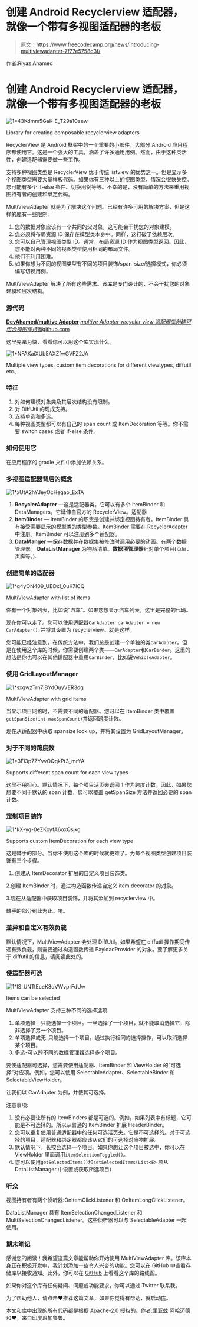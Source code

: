 # 创建 Android Recyclerview 适配器，就像一个带有多视图适配器的老板

> 原文：<https://www.freecodecamp.org/news/introducing-multiviewadapter-7f77e5758d3f/>

作者:Riyaz Ahamed

# 创建 Android Recyclerview 适配器，就像一个带有多视图适配器的老板

![1*43Kdmm5GaK-E_T29a1Csew](img/475d132ffb4f81564389de2e98a8f1dc.png)

Library for creating composable recyclerview adapters

RecyclerView 是 Android 框架中的一个重要的小部件，大部分 Android 应用程序都使用它。这是一个强大的工具，涵盖了许多通用用例。然而，由于这种灵活性，创建适配器需要做一些工作。

支持多种视图类型是 RecyclerView 优于传统 listview 的优势之一。但是显示多个视图类型需要大量样板代码。如果你有三种以上的视图类型，情况会很快失控。您可能有多个 if-else 条件、切换用例等等。不幸的是，没有简单的方法来重用视图持有者的创建和绑定代码。

MultiViewAdapter 就是为了解决这个问题。已经有许多可用的解决方案，但是这样的库有一些限制:

1.  您的数据对象应该有一个共同的父对象，这可能会干扰您的对象建模。
2.  您必须将布局资源 ID 保存在模型类本身中。同样，这打破了依赖层次。
3.  您可以自己管理视图类型 ID。通常，布局资源 ID 作为视图类型返回。因此，您不能对两种不同的视图类型使用相同的布局文件。
4.  他们不利用困难。
5.  如果你想为不同的视图类型有不同的项目装饰/span-size/选择模式，你必须编写切换用例。

MultiViewAdapter 解决了所有这些需求。该库是专门设计的，不会干扰您的对象建模和层次结构。

### 源代码

[**DevAhamed/multive Adapter**](https://github.com/DevAhamed/MultiViewAdapter)
[*multive Adapter-recycler view 适配器库创建可组合视图保持器*github.com](https://github.com/DevAhamed/MultiViewAdapter)

这里先睹为快，看看你可以用这个库实现什么。

![1*NFAKaiXUb5AXZfwGVFZ2JA](img/217b471e3b48ad472b37391bcb2fbaea.png)

Multiple view types, custom item decorations for different viewtypes, diffutil etc.,

### 特征

1.  对如何建模对象类及其层次结构没有限制。
2.  对 DiffUtil 的现成支持。
3.  支持单选和多选。
4.  每种视图类型都可以有自己的 span count 或 ItemDecoration 等等。你不需要 switch cases 或者 if-else 条件。

### 如何使用它

在应用程序的 gradle 文件中添加依赖关系。

### 多视图适配器背后的概念

![1*xUtA2hYJeyOcHeqao_ExTA](img/90875184c4422cafff52a75c323735dc.png)

1.  **RecyclerAdapter** —这是适配器类。它可以有多个 ItemBinder 和 DataManagers。它延伸自官方的 RecyclerView。适配器
2.  **ItemBinder** — ItemBinder 的职责是创建并绑定视图持有者。ItemBinder 具有接受需要显示的模型类的类型参数。ItemBinder 需要在 RecyclerAdapter 中注册。ItemBinder 可以注册到多个适配器。
3.  **DataManger** —保存数据并在数据集被修改时调用必要的动画。有两个数据管理器。 **DataListManager** 为物品清单。**数据项管理器**针对单个项目(页眉、页脚等。).

### 创建简单的适配器

![1*g4yON409_UBDcl_0uK7lCQ](img/5afcb76b816a7d6f2196f84fa8f5cea4.png)

MultiViewAdapter with list of items

你有一个对象列表，比如说“汽车”。如果您想显示汽车列表，这里是完整的代码。

现在你可以走了。您可以使用适配器`CarAdapter carAdapter = new CarAdapter();`并将其设置为 recyclerview。就是这样。

您可能已经注意到，在传统方法中，我们总是创建一个单独的类`CarAdapter`。但是在使用这个库的时候，你需要创建两个类——`CarAdapter`和`CarBinder`。这里的想法是你也可以在其他适配器中重用`CarBinder`，比如说`VehicleAdapter`。

### 使用 GridLayoutManager

![1*sxgwzTrn7jBYdOuyVER3dg](img/a5aa5f3953e3f7924a0fd747a75598f3.png)

MultiViewAdapter with grid items

当显示项目网格时，不需要不同的适配器。您可以在 ItemBinder 类中覆盖`getSpanSize(int maxSpanCount)`并返回跨度计数。

现在从适配器中获取 spansize look up，并将其设置为 GridLayoutManager。

### 对于不同的跨度数

![1*3Fi3p7ZYvvOQqkPt3_mrYA](img/76181088fe3b021982b5d3b1057bf632.png)

Supports different span count for each view types

这里不用担心。默认情况下，每个项目活页夹返回 1 作为跨度计数。因此，如果您想要不同于默认的 span 计数，您可以覆盖 getSpanSize 方法并返回必要的 span 计数。

### 定制项目装饰

![1*kX-yg-0eZKxyfA6oxQsjkg](img/41cab28dc8e88fa1dbc9cdde4f7383f9.png)

Supports custom ItemDecoration for each view type

这是棘手的部分。当你不使用这个库的时候就更难了。为每个视图类型创建项目装饰有三个步骤。

1.  创建从 ItemDecorator 扩展的自定义项目装饰类。

2.创建 ItemBinder 时，通过构造函数传递自定义 item decorator 的对象。

3.现在从适配器中获取项目装饰，并将其添加到 recyclerview 中。

棘手的部分到此为止。唷。

### 差异和自定义有效负载

默认情况下，MultiViewAdapter 会处理 DiffUtil。如果希望在 diffutil 操作期间传递有效负载，则需要通过构造函数传递 PayloadProvider 的对象。要了解更多关于 diffutil 的信息，请阅读此处的。

### **使适配器可选**

![1*lS_UNTtEceK3qVWvprFdUw](img/0d57654892a9a3ed98153fc331b7517e.png)

Items can be selected

MultiViewAdapter 支持三种不同的选择选项:

1.  单项选择—只能选择一个项目。一旦选择了一个项目，就不能取消选择它，除非选择了另一个项目。
2.  单项选择或无-只能选择一个项目。通过执行相同的选择操作，可以取消选择某个项目。
3.  多选-可以跨不同的数据管理器选择多个项目。

要使适配器可选择，您需要使用适配器、ItemBinder 和 ViewHolder 的“可选择”对应项。例如，您可以使用 SelectableAdapter、SelectableBinder 和 SelectableViewHolder。

让我们以 CarAdapter 为例，并使其可选择。

注意事项:

1.  没有必要让所有的 ItemBinders 都是可选的。例如，如果列表中有标题，它可能是不可选择的。所以从普通的 ItemBinder 扩展 HeaderBinder。
2.  您可以重复使用普通适配器中的任何可选活页夹。它是不可选择的。对于可选择的项目，适配器和绑定器都应该从它们的可选择对应物扩展。
3.  默认情况下，长按会选择一个项目。如果你想让这个项目被选中，你可以在 ViewHolder 里面调用`itemSelectionToggled()`。
4.  您可以使用`getSelectedItems()`和`setSelectedItems(List<E>` 项从 DataListManager 中设置或获取所选项目)

### 听众

视图持有者有两个侦听器:OnItemClickListener 和 OnItemLongClickListener。

DataListManager 具有 ItemSelectionChangedListener 和 MultiSelectionChangedListener。这些侦听器可以与 SelectableAdapter 一起使用。

### **期末笔记**

感谢您的阅读！我希望这篇文章能帮助你开始使用 MultiViewAdapter 库。该库本身正在积极开发中，我计划添加一些令人兴奋的功能。您可以在 GitHub 中查看存储库以接收通知。此外，你可以在 [GitHub](https://github.com/DevAhamed/MultiViewAdapter) 上看看这个库的路线图。

如果你对这个库有任何疑问、问题或功能要求，你可以通过 Twitter 联系我。

为了帮助他人，请点击❤推荐这篇文章，如果你觉得有帮助，就启动[库](https://github.com/DevAhamed/MultiViewAdapter)。

本文和库中出现的所有代码都是根据 [Apache-2.0](http://www.apache.org/licenses/LICENSE-2.0) 授权的。作者:里亚兹·阿哈迈德和❤，来自印度班加鲁鲁。